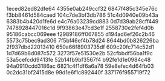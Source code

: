 1eced82ed82dfe64
4355e0ab249ccf32
6847f485c345e76c
f3bb8461d584caed
104c7de3bf3db786
51c4d0940e09b43a
6383b4b420d1fe6d
e4c76a03239cd883
0d7d39ab28cff449
7478928447016c1d
9f93863e47cd3e1f
2558730e2fef4d0b
95186cabcc069eee
f2989186ff067855
d194ad6ef26c2b46
5573c75bec9ad306
7f5bf46ef4b78d24
8644bd0b826226ba
2f937dbd22013410
650a66f8903735df
609c20fc714c52d1
1d7d69b8d087c572
3273f57e51530e2b
52cfbbdf56ba1f9c
53a5cefcdd9413fe
52b14fb9bf3567f4
b92fe1d1e0984c48
94a0910cdd3186ac
6821c4f1df6a6a78
59e8efec4d64fb03
0c2dc31bf2415d8e
99d1e6f1c892440f
337176f955719f72
